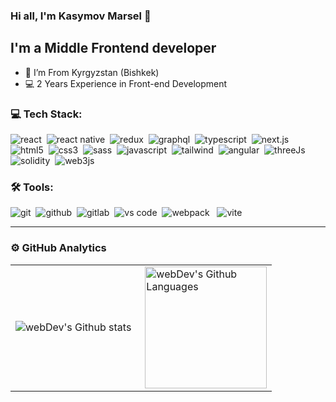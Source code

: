 ### Hi all, I'm Kasymov Marsel 👋 
## I'm a Middle Frontend developer

- 📍 I’m From Kyrgyzstan (Bishkek)
- 💻 2 Years Experience in Front-end Development

### 💻 Tech Stack:

<img alt="react" src="https://img.shields.io/badge/react-61DAFB.svg?&style=for-the-badge&logo=react&logoColor=fff" />&nbsp;
<img alt="react native" src="https://img.shields.io/badge/react_native-%2320232a.svg?style=for-the-badge&logo=react&logoColor=%2361DAFB"/>&nbsp;
<img alt="redux" src="https://img.shields.io/badge/redux-764ABC.svg?&style=for-the-badge&logo=redux&logoColor=fff" />&nbsp;
<img alt="graphql" src="https://img.shields.io/badge/graphql-E10098.svg?&style=for-the-badge&logo=graphql&logoColor=fff" />&nbsp;
<img alt="typescript" src="https://img.shields.io/badge/typescript-007ACC.svg?&style=for-the-badge&logo=typescript&logoColor=fff" />&nbsp;
<img alt="next.js" src="https://img.shields.io/badge/next.js-000.svg?&style=for-the-badge&logo=next.js&logoColor=fff" />&nbsp;
<img alt="html5" src="https://img.shields.io/badge/html-E34F26.svg?&style=for-the-badge&logo=html5&logoColor=fff" />&nbsp;
<img alt="css3" src="https://img.shields.io/badge/css-1572B6.svg?&style=for-the-badge&logo=css3&logoColor=fff" />&nbsp;
<img alt="sass" src="https://img.shields.io/badge/sass-CF649A.svg?&style=for-the-badge&logo=sass&logoColor=fff" />&nbsp;
<img alt="javascript" src="https://img.shields.io/badge/javascript-F7DF1E.svg?&style=for-the-badge&logo=javascript&logoColor=fff" />&nbsp;
<img alt='tailwind' src="https://img.shields.io/badge/tailwindcss-%2338B2AC.svg?style=for-the-badge&logo=tailwind-css&logoColor=white"/>&nbsp;
<img alt='angular' src="https://img.shields.io/badge/angular-%23DD0031.svg?style=for-the-badge&logo=angular&logoColor=white"/>&nbsp;
<img alt='threeJs' src="https://img.shields.io/badge/threejs-black?style=for-the-badge&logo=three.js&logoColor=white"/>&nbsp;
<img alt="solidity" src="https://img.shields.io/badge/Solidity-%23363636.svg?style=for-the-badge&logo=solidity&logoColor=white"/>&nbsp;
<img alt="web3js" src="https://img.shields.io/badge/web3.js-F16822?style=for-the-badge&logo=web3.js&logoColor=white"/>

### 🛠 Tools:

<img alt="git" src="https://img.shields.io/badge/git-F05033.svg?&style=for-the-badge&logo=git&logoColor=fff" />&nbsp;
<img alt="github" src="https://img.shields.io/badge/github-000.svg?&style=for-the-badge&logo=github&logoColor=fff" />&nbsp;
<img alt="gitlab" src="https://img.shields.io/badge/gitlab-380D75.svg?&style=for-the-badge&logo=gitlab&logoColor=fff" />&nbsp;
<img alt="vs code" src="https://img.shields.io/badge/vs code-007ACC.svg?&style=for-the-badge&logo=visual-studio-code&logoColor=fff" />&nbsp;
<img alt="webpack" src="https://img.shields.io/badge/webpack-%238DD6F9.svg?style=for-the-badge&logo=webpack&logoColor=black"/> &nbsp;
<img alt="vite" src="https://img.shields.io/badge/vite-%23646CFF.svg?style=for-the-badge&logo=vite&logoColor=white"/>

---

### ⚙️ GitHub Analytics

<table>
  <tr>
    <td>
      <img align="left" src="https://github-readme-streak-stats.herokuapp.com/?user=Bonecide&theme=algolia" alt="webDev's Github stats" />
    </td>
    <td>
      <img height="195px" align="right" alt="webDev's Github Languages" src="https://github-readme-stats-eight-theta.vercel.app/api/top-langs/?username=Bonecide&theme=algolia&layout=compact" />
    </td>
  </tr>
</table>
